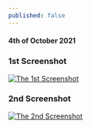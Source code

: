 ```yaml
---
published: false
---
```

#### 4th of October 2021

### 1st Screenshot
[![The 1st Screenshot](https://i.ibb.co/Zmwmh57/Screen-Shot-2021-10-04-at-09-40-35.png)](https://ibb.co)

### 2nd Screenshot
[![The 2nd Screenshot](https://i.ibb.co/Zmwmh57/Screen-Shot-2021-10-04-at-09-40-35.png)](https://ibb.co)